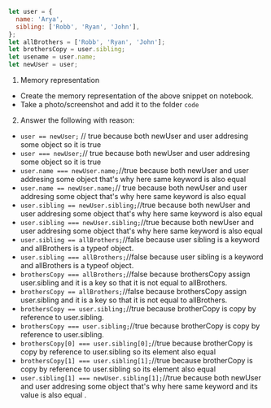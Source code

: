 ```js
let user = {
  name: 'Arya',
  sibling: ['Robb', 'Ryan', 'John'],
};
let allBrothers = ['Robb', 'Ryan', 'John'];
let brothersCopy = user.sibling;
let usename = user.name;
let newUser = user;
```

1. Memory representation

- Create the memory representation of the above snippet on notebook.
- Take a photo/screenshot and add it to the folder `code`

<!-- To add this image here use ![name](./hello.jpg) -->

2. Answer the following with reason:

- `user == newUser;` // true because both newUser and user addresing some object so it is true
- `user === newUser;`// true because both newUser and user addresing some object so it is true
- `user.name === newUser.name;`//true because both newUser and user addresing some object that's why here same  keyword is also equal 
- `user.name == newUser.name;`// true because both newUser and user addresing some object that's why here same  keyword is also equal 
- `user.sibling == newUser.sibling;`//true because both newUser and user addresing some object that's why here same  keyword is also equal 
- `user.sibling === newUser.sibling;`//true because both newUser and user addresing some object that's why here same  keyword is also equal 
- `user.sibling == allBrothers;`//false because user sibling is a keyword and allBrothers is a typeof object.
- `user.sibling === allBrothers;`//false because user sibling is a keyword and allBrothers is a typeof object.
- `brothersCopy === allBrothers;`//false because brothersCopy assign user.sibling and it is a key so that it is not equal to allBrothers.
- `brothersCopy == allBrothers;`//false because brothersCopy assign user.sibling and it is a key so that it is not equal to allBrothers.
- `brothersCopy == user.sibling;`//true because brotherCopy is copy by reference to user.sibling.
- `brothersCopy === user.sibling;`//true because brotherCopy is copy by reference to user.sibling.
- `brothersCopy[0] === user.sibling[0];`//true because brotherCopy is copy by reference to user.sibling so its element also equal
- `brothersCopy[1] === user.sibling[1];`//true because brotherCopy is copy by reference to user.sibling so its element also equal
- `user.sibling[1] === newUser.sibling[1];`//true because both newUser and user addresing some object that's why here same  keyword and its value is also equal .
